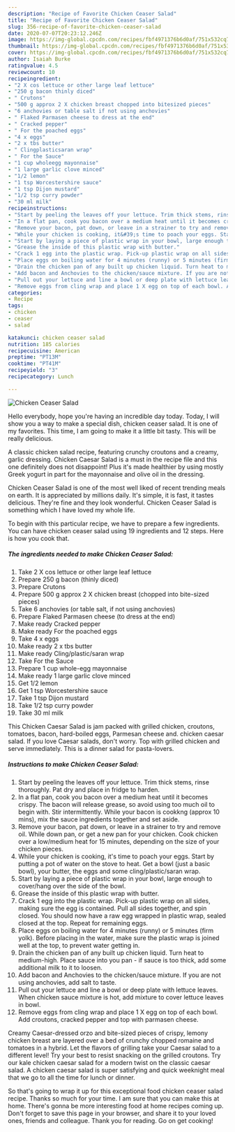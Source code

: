 ```yaml
---
description: "Recipe of Favorite Chicken Ceaser Salad"
title: "Recipe of Favorite Chicken Ceaser Salad"
slug: 356-recipe-of-favorite-chicken-ceaser-salad
date: 2020-07-07T20:23:12.246Z
image: https://img-global.cpcdn.com/recipes/fbf4971376b6d0af/751x532cq70/chicken-ceaser-salad-recipe-main-photo.jpg
thumbnail: https://img-global.cpcdn.com/recipes/fbf4971376b6d0af/751x532cq70/chicken-ceaser-salad-recipe-main-photo.jpg
cover: https://img-global.cpcdn.com/recipes/fbf4971376b6d0af/751x532cq70/chicken-ceaser-salad-recipe-main-photo.jpg
author: Isaiah Burke
ratingvalue: 4.5
reviewcount: 10
recipeingredient:
- "2 X cos lettuce or other large leaf lettuce"
- "250 g bacon thinly diced"
- " Crutons"
- "500 g approx 2 X chicken breast chopped into bitesized pieces"
- "6 anchovies or table salt if not using anchovies"
- " Flaked Parmasen cheese to dress at the end"
- " Cracked pepper"
- " For the poached eggs"
- "4 x eggs"
- "2 x tbs butter"
- " Clingplasticsaran wrap"
- " For the Sauce"
- "1 cup wholeegg mayonnaise"
- "1 large garlic clove minced"
- "1/2 lemon"
- "1 tsp Worcestershire sauce"
- "1 tsp Dijon mustard"
- "1/2 tsp curry powder"
- "30 ml milk"
recipeinstructions:
- "Start by peeling the leaves off your lettuce. Trim thick stems, rinse thoroughly. Pat dry and place in fridge to harden."
- "In a flat pan, cook you bacon over a medium heat until it becomes crispy. The bacon will release grease, so avoid using too much oil to begin with. Stir intermittently. While your bacon is cookkng (approx 10 mins), mix the sauce ingredients together and set aside."
- "Remove your bacon, pat down, or leave in a strainer to try and remove oil. While down pan, or get a new pan for your chicken. Cook chicken over a low/medium heat for 15 minutes, depending on the size of your chicken pieces."
- "While your chicken is cooking, it&#39;s time to poach your eggs. Start by putting a pot of water on the stove to heat. Get a bowl (just a basic bowl), your butter, the eggs and some cling/plastic/saran wrap."
- "Start by laying a piece of plastic wrap in your bowl, large enough to cover/hang over the side of the bowl."
- "Grease the inside of this plastic wrap with butter."
- "Crack 1 egg into the plastic wrap. Pick-up plastic wrap on all sides, making sure the egg is contained. Pull all sides together, and spin closed. You should now have a raw egg wrapped in plastic wrap, sealed closed at the top. Repeat for remaining eggs."
- "Place eggs on boiling water for 4 minutes (runny) or 5 minutes (firm yolk). Before placing in the water, make sure the plastic wrap is joined well at the top, to prevent water getting in."
- "Drain the chicken pan of any built up chicken liquid. Turn heat to medium-high. Place sauce into you pan - if sauce is too thick, add some additional milk to it to loosen."
- "Add bacon and Anchovies to the chicken/sauce mixture. If you are not using anchovies, add salt to taste."
- "Pull out your lettuce and line a bowl or deep plate with lettuce leaves. When chicken sauce mixture is hot, add mixture to cover lettuce leaves in bowl."
- "Remove eggs from cling wrap and place 1 X egg on top of each bowl. Add croutons, cracked pepper and top with parmasen cheese."
categories:
- Recipe
tags:
- chicken
- ceaser
- salad

katakunci: chicken ceaser salad 
nutrition: 185 calories
recipecuisine: American
preptime: "PT13M"
cooktime: "PT41M"
recipeyield: "3"
recipecategory: Lunch

---
```



![Chicken Ceaser Salad](https://img-global.cpcdn.com/recipes/fbf4971376b6d0af/751x532cq70/chicken-ceaser-salad-recipe-main-photo.jpg)

Hello everybody, hope you're having an incredible day today. Today, I will show you a way to make a special dish, chicken ceaser salad. It is one of my favorites. This time, I am going to make it a little bit tasty. This will be really delicious.

A classic chicken salad recipe, featuring crunchy croutons and a creamy, garlic dressing. Chicken Caesar Salad is a must in the recipe file and this one definitely does not disappoint! Plus it&#39;s made healthier by using mostly Greek yogurt in part for the mayonnaise and olive oil in the dressing.

Chicken Ceaser Salad is one of the most well liked of recent trending meals on earth. It is appreciated by millions daily. It's simple, it is fast, it tastes delicious. They're fine and they look wonderful. Chicken Ceaser Salad is something which I have loved my whole life.


To begin with this particular recipe, we have to prepare a few ingredients. You can have chicken ceaser salad using 19 ingredients and 12 steps. Here is how you cook that.

<!--inarticleads1-->

##### The ingredients needed to make Chicken Ceaser Salad:

1. Take 2 X cos lettuce or other large leaf lettuce
1. Prepare 250 g bacon (thinly diced)
1. Prepare  Crutons
1. Prepare 500 g approx 2 X chicken breast (chopped into bite-sized pieces)
1. Take 6 anchovies (or table salt, if not using anchovies)
1. Prepare  Flaked Parmasen cheese (to dress at the end)
1. Make ready  Cracked pepper
1. Make ready  For the poached eggs
1. Take 4 x eggs
1. Make ready 2 x tbs butter
1. Make ready  Cling/plastic/saran wrap
1. Take  For the Sauce
1. Prepare 1 cup whole-egg mayonnaise
1. Make ready 1 large garlic clove minced
1. Get 1/2 lemon
1. Get 1 tsp Worcestershire sauce
1. Take 1 tsp Dijon mustard
1. Take 1/2 tsp curry powder
1. Take 30 ml milk


This Chicken Caesar Salad is jam packed with grilled chicken, croutons, tomatoes, bacon, hard-boiled eggs, Parmesan cheese and. chicken caesar salad. If you love Caesar salads, don&#39;t worry. Top with grilled chicken and serve immediately. This is a dinner salad for pasta-lovers. 

<!--inarticleads2-->

##### Instructions to make Chicken Ceaser Salad:

1. Start by peeling the leaves off your lettuce. Trim thick stems, rinse thoroughly. Pat dry and place in fridge to harden.
1. In a flat pan, cook you bacon over a medium heat until it becomes crispy. The bacon will release grease, so avoid using too much oil to begin with. Stir intermittently. While your bacon is cookkng (approx 10 mins), mix the sauce ingredients together and set aside.
1. Remove your bacon, pat down, or leave in a strainer to try and remove oil. While down pan, or get a new pan for your chicken. Cook chicken over a low/medium heat for 15 minutes, depending on the size of your chicken pieces.
1. While your chicken is cooking, it&#39;s time to poach your eggs. Start by putting a pot of water on the stove to heat. Get a bowl (just a basic bowl), your butter, the eggs and some cling/plastic/saran wrap.
1. Start by laying a piece of plastic wrap in your bowl, large enough to cover/hang over the side of the bowl.
1. Grease the inside of this plastic wrap with butter.
1. Crack 1 egg into the plastic wrap. Pick-up plastic wrap on all sides, making sure the egg is contained. Pull all sides together, and spin closed. You should now have a raw egg wrapped in plastic wrap, sealed closed at the top. Repeat for remaining eggs.
1. Place eggs on boiling water for 4 minutes (runny) or 5 minutes (firm yolk). Before placing in the water, make sure the plastic wrap is joined well at the top, to prevent water getting in.
1. Drain the chicken pan of any built up chicken liquid. Turn heat to medium-high. Place sauce into you pan - if sauce is too thick, add some additional milk to it to loosen.
1. Add bacon and Anchovies to the chicken/sauce mixture. If you are not using anchovies, add salt to taste.
1. Pull out your lettuce and line a bowl or deep plate with lettuce leaves. When chicken sauce mixture is hot, add mixture to cover lettuce leaves in bowl.
1. Remove eggs from cling wrap and place 1 X egg on top of each bowl. Add croutons, cracked pepper and top with parmasen cheese.


Creamy Caesar-dressed orzo and bite-sized pieces of crispy, lemony chicken breast are layered over a bed of crunchy chopped romaine and tomatoes in a hybrid. Let the flavors of grilling take your Caesar salad to a different level! Try your best to resist snacking on the grilled croutons. Try our kale chicken caesar salad for a modern twist on the classic caesar salad. A chicken caesar salad is super satisfying and quick weeknight meal that we go to all the time for lunch or dinner. 

So that's going to wrap it up for this exceptional food chicken ceaser salad recipe. Thanks so much for your time. I am sure that you can make this at home. There's gonna be more interesting food at home recipes coming up. Don't forget to save this page in your browser, and share it to your loved ones, friends and colleague. Thank you for reading. Go on get cooking!

